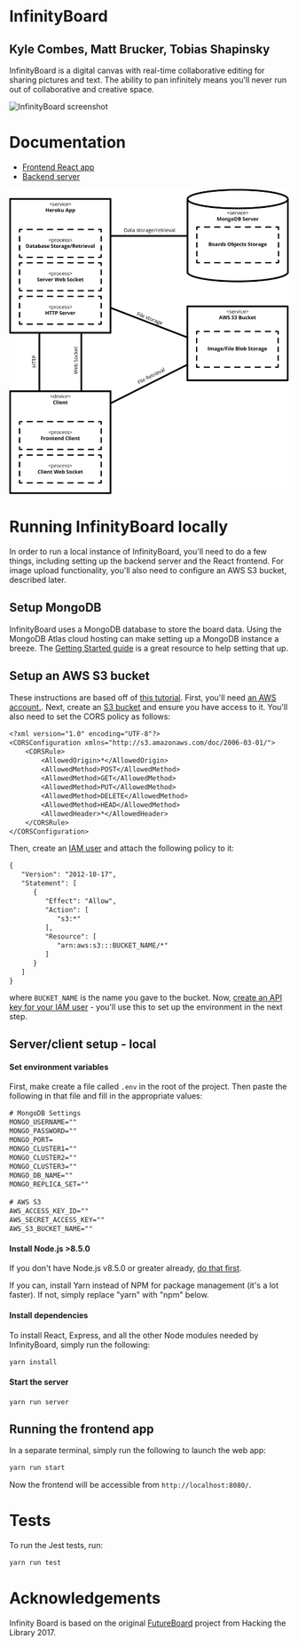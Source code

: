 # InfinityBoard
## Kyle Combes, Matt Brucker, Tobias Shapinsky

InfinityBoard is a digital canvas with real-time collaborative editing
for sharing pictures and text. The ability to pan infinitely means
you'll never run out of collaborative and creative space.

![InfinityBoard screenshot](https://imgur.com/eg5OZmF.png)

# Documentation

  * [Frontend React app](http://htmlpreview.github.io/?https://github.com/olinlibrary/infinity-board/blob/master/docs/app.html)
  * [Backend server](http://htmlpreview.github.io/?https://github.com/olinlibrary/infinity-board/blob/master/docs/server.html)

![](docs/UMLDiagram.png)

# Running InfinityBoard locally

In order to run a local instance of InfinityBoard, you'll need to do a
few things, including setting up the backend server and the React frontend. For image upload functionality,
you'll also need to configure an AWS S3 bucket, described later.

## Setup MongoDB

InfinityBoard uses a MongoDB database to store the board data. Using the
MongoDB Atlas cloud hosting can make setting up a MongoDB instance a breeze.
The [Getting Started guide](https://docs.atlas.mongodb.com/getting-started/)
is a great resource to help setting that up.

## Setup an AWS S3 bucket

These instructions are based off of [this tutorial](https://docs.aws.amazon.com/sdk-for-javascript/v2/developer-guide/s3-example-photo-album.html). First, you'll need [an AWS account.](https://aws.amazon.com/premiumsupport/knowledge-center/create-and-activate-aws-account/). Next, create an [S3 bucket](https://docs.aws.amazon.com/AmazonS3/latest/user-guide/create-bucket.html) and ensure you have access to it. You'll also need to set the CORS policy as follows:

```
<?xml version="1.0" encoding="UTF-8"?>
<CORSConfiguration xmlns="http://s3.amazonaws.com/doc/2006-03-01/">
    <CORSRule>
        <AllowedOrigin>*</AllowedOrigin>
        <AllowedMethod>POST</AllowedMethod>
        <AllowedMethod>GET</AllowedMethod>
        <AllowedMethod>PUT</AllowedMethod>
        <AllowedMethod>DELETE</AllowedMethod>
        <AllowedMethod>HEAD</AllowedMethod>
        <AllowedHeader>*</AllowedHeader>
    </CORSRule>
</CORSConfiguration>
```
Then, create an [IAM user](https://docs.aws.amazon.com/IAM/latest/UserGuide/id_users_create.html) and attach the following policy to it:

```
{
   "Version": "2012-10-17",
   "Statement": [
      {
         "Effect": "Allow",
         "Action": [
            "s3:*"
         ],
         "Resource": [
            "arn:aws:s3:::BUCKET_NAME/*"
         ]
      }
   ]
}
```

where `BUCKET_NAME` is the name you gave to the bucket. Now, [create an API key for your IAM user](https://docs.aws.amazon.com/IAM/latest/UserGuide/id_credentials_access-keys.html) - you'll use this to set up the environment in the next step.

## Server/client setup - local

#### Set environment variables

First, make create a file called `.env` in the root of the project.
Then paste the following in that file and fill in the appropriate values:
```
# MongoDB Settings
MONGO_USERNAME=""
MONGO_PASSWORD=""
MONGO_PORT=
MONGO_CLUSTER1=""
MONGO_CLUSTER2=""
MONGO_CLUSTER3=""
MONGO_DB_NAME=""
MONGO_REPLICA_SET=""

# AWS S3
AWS_ACCESS_KEY_ID=""
AWS_SECRET_ACCESS_KEY=""
AWS_S3_BUCKET_NAME=""
```

#### Install Node.js >8.5.0

If you don't have Node.js v8.5.0 or greater already,
[do that first](http://nodesource.com/blog/installing-node-js-tutorial-using-nvm-on-mac-os-x-and-ubuntu/).

If you can, install Yarn instead of NPM for package management (it's a lot faster).
If not, simply replace "yarn" with "npm" below.

#### Install dependencies

To install React, Express, and all the other Node modules needed by
InfinityBoard, simply run the following:

```bash
yarn install
```

#### Start the server

```
yarn run server
```

## Running the frontend app

In a separate terminal, simply run the following to launch the web app:

```bash
yarn run start
```

Now the frontend will be accessible from `http://localhost:8080/`.

# Tests

To run the Jest tests, run:
```bash
yarn run test
```

# Acknowledgements
Infinity Board is based on the original [FutureBoard](https://github.com/olinlibrary/oldfutureboard) project from Hacking the Library 2017.
